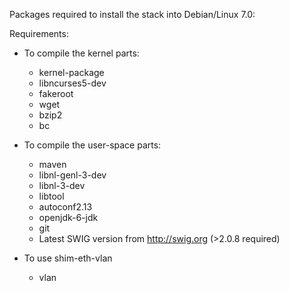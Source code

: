 Packages required to install the stack into Debian/Linux 7.0:

Requirements:
  * To compile the kernel parts:
     * kernel-package 
     * libncurses5-dev 
     * fakeroot 
     * wget 
     * bzip2
     * bc
  
  * To compile the user-space parts:
     * maven 
     * libnl-genl-3-dev 
     * libnl-3-dev 
     * libtool 
     * autoconf2.13
     * openjdk-6-jdk
     * git
     * Latest SWIG version from http://swig.org (>2.0.8 required)

  * To use shim-eth-vlan
     * vlan
